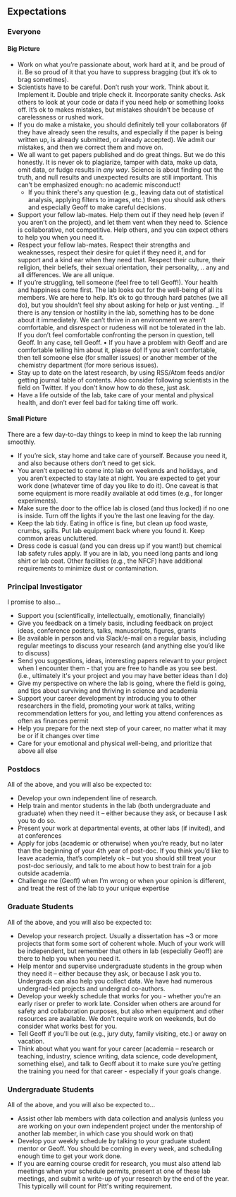 ## Expectations

### Everyone

#### Big Picture

-	Work on what you’re passionate about, work hard at it, and be proud of it. Be so proud of it that you have to suppress bragging (but it’s ok to brag sometimes).
-	Scientists have to be careful. Don’t rush your work. Think about it. Implement it. Double and triple check it. Incorporate sanity checks. Ask others to look at your code or data if you need help or something looks off. It’s ok to makes mistakes, but mistakes shouldn’t be because of carelessness or rushed work.
-	If you do make a mistake, you should definitely tell your collaborators (if they have already seen the results, and especially if the paper is being written up, is already submitted, or already accepted). We admit our mistakes, and then we correct them and move on.
-	We all want to get papers published and do great things. But we do this honestly. It is never ok to plagiarize, tamper with data, make up data, omit data, or fudge results in *any way*. Science is about finding out the truth, and null results and unexpected results are still important. This can’t be emphasized enough: no academic misconduct!
    - If you think there's any question (e.g., leaving data out of statistical analysis, applying filters to images, etc.) then you should ask others and especially Geoff to make careful decisions.
-	Support your fellow lab-mates. Help them out if they need help (even if you aren’t on the project), and let them vent when they need to. Science is collaborative, not competitive. Help others, and you can expect others to help you when you need it.
-	Respect your fellow lab-mates. Respect their strengths and weaknesses, respect their desire for quiet if they need it, and for support and a kind ear when they need that. Respect their culture, their religion, their beliefs, their sexual orientation, their personality, .. any and all differences. We are all unique.
-	If you’re struggling, tell someone (feel free to tell Geoff!). Your health and happiness come first. The lab looks out for the well-being of all its members. We are here to help. It’s ok to go through hard patches (we all do), but you shouldn’t feel shy about asking for help or just venting.
_	If there is any tension or hostility in the lab, something has to be done about it immediately. We can’t thrive in an environment we aren’t comfortable, and disrespect or rudeness will not be tolerated in the lab. If you don’t feel comfortable confronting the person in question, tell Geoff. In any case, tell Geoff.
•	If you have a problem with Geoff and are comfortable telling him about it, please do! If you aren’t comfortable, then tell someone else (for smaller issues) or another member of the chemistry department (for more serious issues).
-	Stay up to date on the latest research, by using RSS/Atom feeds and/or getting journal table of contents. Also consider following scientists in the field on Twitter. If you don't know how to do these, just ask.
-	Have a life outside of the lab, take care of your mental and physical health, and don’t ever feel bad for taking time off work.

#### Small Picture

There are a few day-to-day things to keep in mind to keep the lab running smoothly.

-	If you’re sick, stay home and take care of yourself. Because you need it, and also because others don’t need to get sick.
-	You aren’t expected to come into lab on weekends and holidays, and you aren’t expected to stay late at night. You are expected to get your work done (whatever time of day you like to do it). One caveat is that some equipment is more readily available at odd times (e.g., for longer experiments).
-	Make sure the door to the office lab is closed (and thus locked) if no one is inside. Turn off the lights if you’re the last one leaving for the day.
-	Keep the lab tidy. Eating in office is fine, but clean up food waste, crumbs, spills. Put lab equipment back where you found it. Keep common areas uncluttered.
-	Dress code is casual (and you can dress up if you want!) but chemical lab safety rules apply. If you are in lab, you need long pants and long shirt or lab coat. Other facilities (e.g., the NFCF) have additional requirements to minimize dust or contamination.


### Principal Investigator

I promise to also...
-	Support you (scientifically, intellectually, emotionally, financially)
-	Give you feedback on a timely basis, including feedback on project ideas, conference posters, talks, manuscripts, figures, grants
-	Be available in person and via Slack/e-mail on a regular basis, including regular meetings to discuss your research (and anything else you’d like to discuss)
- Send you suggestions, ideas, interesting papers relevant to your project when I encounter them - that you are free to handle as you see best. (i.e., ultimately it's your project and you may have better ideas than I do)
-	Give my perspective on where the lab is going, where the field is going, and tips about surviving and thriving in science and academia
-	Support your career development by introducing you to other researchers in the field, promoting your work at talks, writing recommendation letters for you, and letting you attend conferences as often as finances permit
-	Help you prepare for the next step of your career, no matter what it may be or if it changes over time
-	Care for your emotional and physical well-being, and prioritize that above all else

### Postdocs

All of the above, and you will also be expected to:
- Develop your own independent line of research.
- Help train and mentor students in the lab (both undergraduate and graduate) when they need it – either because they ask, or because I ask you to do so.
- Present your work at departmental events, at other labs (if invited), and at conferences
-	Apply for jobs (academic or otherwise) when you’re ready, but no later than the beginning of your 4th year of post-doc. If you think you’d like to leave academia, that’s completely ok – but you should still treat your post-doc seriously, and talk to me about how to best train for a job outside academia.
-	Challenge me (Geoff) when I’m wrong or when your opinion is different, and treat the rest of the lab to your unique expertise

### Graduate Students

All of the above, and you will also be expected to:
- Develop your research project. Usually a dissertation has ~3 or more projects that form some sort of coherent whole. Much of your work will be independent, but remember that others in lab (especially Geoff) are there to help you when you need it.
- Help mentor and supervise undergraduate students in the group when they need it – either because they ask, or because I ask you to. Undergrads can also help you collect data. We have had numerous undergrad-led projects and undergrad co-authors.
- Develop your weekly schedule that works for you - whether you're an early riser or prefer to work late. Consider when others are around for safety and collaboration purposes, but also when equipment and other resources are available. We don't require work on weekends, but do consider what works best for you.
- Tell Geoff if you'll be out (e.g., jury duty, family visiting, etc.) or away on vacation.
- Think about what you want for your career (academia – research or teaching, industry, science writing, data science, code development, something else), and talk to Geoff about it to make sure you’re getting the training you need for that career - especially if your goals change.

### Undergraduate Students

All of the above, and you will also be expected to…
-	Assist other lab members with data collection and analysis (unless you are working on your own independent project under the mentorship of another lab member, in which case you should work on that)
-	Develop your weekly schedule by talking to your graduate student mentor or Geoff. You should be coming in every week, and scheduling enough time to get your work done.
-	If you are earning course credit for research, you must also attend lab meetings when your schedule permits, present at one of these lab meetings, and submit a write-up of your research by the end of the year. This typically will count for Pitt's writing requirement.
